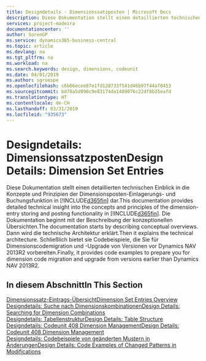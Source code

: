 ```yaml
---
title: Designdetails - Dimensionssatzposten | Microsoft Docs
description: Diese Dokumentation stellt einen detaillierten technischen Einblick in die Urheberrechtshinweise und Prinzipien bereit, die verwendet werden, um die Dimensionsposten-Einlagerungs- und Buchungsfunktion in  neu zu gestalten.
services: project-madeira
documentationcenter: ''
author: SorenGP
ms.service: dynamics365-business-central
ms.topic: article
ms.devlang: na
ms.tgt_pltfrm: na
ms.workload: na
ms.search.keywords: design, dimensions, codeunit
ms.date: 04/01/2019
ms.author: sgroespe
ms.openlocfilehash: c6b66ecee87e1fd128733f541d46b97f44af0453
ms.sourcegitcommit: bd78a5d990c9e83174da1409076c22df8b35eafd
ms.translationtype: HT
ms.contentlocale: de-CH
ms.lasthandoff: 03/31/2019
ms.locfileid: "935673"
---
```

# <a name="design-details-dimension-set-entries"></a><span data-ttu-id="58395-103">Designdetails: Dimensionssatzposten</span><span class="sxs-lookup"><span data-stu-id="58395-103">Design Details: Dimension Set Entries</span></span>
<span data-ttu-id="58395-104">Diese Dokumentation stellt einen detaillierten technischen Einblick in die Konzepte und Prinzipien der Dimensionsposten-Einlagerungs- und Buchungsfunktion in [!INCLUDE[d365fin](includes/d365fin_md.md)] dar.</span><span class="sxs-lookup"><span data-stu-id="58395-104">This documentation provides detailed technical insight into the concepts and principles of the dimension-entry storing and posting functionality in [!INCLUDE[d365fin](includes/d365fin_md.md)].</span></span> <span data-ttu-id="58395-105">Die Dokumentation beginnt mit der Beschreibung der konzeptionellen Übersichten.</span><span class="sxs-lookup"><span data-stu-id="58395-105">The documentation starts by describing conceptual overviews.</span></span> <span data-ttu-id="58395-106">Dann wird die technische Architektur erklärt.</span><span class="sxs-lookup"><span data-stu-id="58395-106">Then it explains the technical architecture.</span></span> <span data-ttu-id="58395-107">Schließlich bietet sie Codebeispiele, die Sie für Dimensionscodemigration und -Upgrade von Versionen vor Dynamics NAV 2013R2 vorbereiten.</span><span class="sxs-lookup"><span data-stu-id="58395-107">Finally, it provides code examples to prepare you for dimension code migration and upgrade from versions earlier than Dynamics NAV 2013R2.</span></span>  

## <a name="in-this-section"></a><span data-ttu-id="58395-108">In diesem Abschnitt</span><span class="sxs-lookup"><span data-stu-id="58395-108">In This Section</span></span>  
[<span data-ttu-id="58395-109">Dimensionssatz-Eintrags-Übersicht</span><span class="sxs-lookup"><span data-stu-id="58395-109">Dimension Set Entries Overview</span></span>](design-details-dimension-set-entries-overview.md)  
[<span data-ttu-id="58395-110">Designdetails: Suche nach Dimensionskombinationen</span><span class="sxs-lookup"><span data-stu-id="58395-110">Design Details: Searching for Dimension Combinations</span></span>](design-details-searching-for-dimension-combinations.md)  
[<span data-ttu-id="58395-111">Designdetails: Tabellenstruktur</span><span class="sxs-lookup"><span data-stu-id="58395-111">Design Details: Table Structure</span></span>](design-details-table-structure.md)  
[<span data-ttu-id="58395-112">Designdetails: Codeunit 408 Dimension Management</span><span class="sxs-lookup"><span data-stu-id="58395-112">Design Details: Codeunit 408 Dimension Management</span></span>](design-details-codeunit-408-dimension-management.md)  
[<span data-ttu-id="58395-113">Designdetails: Codebeispiele von geänderten Mustern in Änderungen</span><span class="sxs-lookup"><span data-stu-id="58395-113">Design Details: Code Examples of Changed Patterns in Modifications</span></span>](design-details-code-examples-of-changed-patterns-in-modifications.md)
